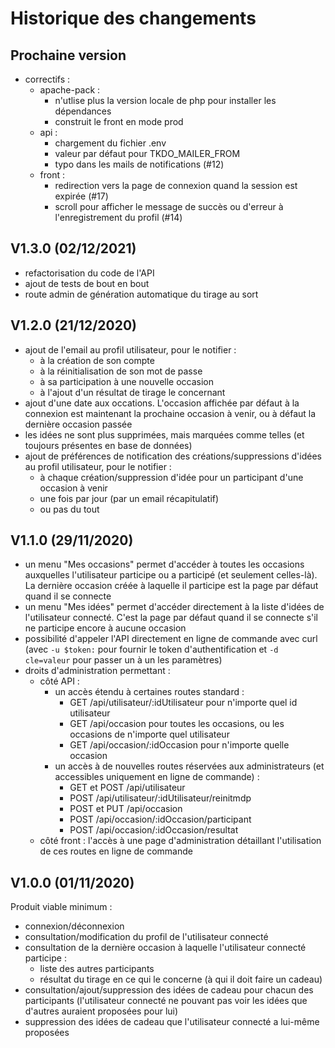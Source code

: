 # Historique des changements

## Prochaine version

- correctifs :
  - apache-pack :
    - n'utlise plus la version locale de php pour installer les dépendances
    - construit le front en mode prod
  - api :
    - chargement du fichier .env
    - valeur par défaut pour TKDO_MAILER_FROM
    - typo dans les mails de notifications (#12)
  - front :
    - redirection vers la page de connexion quand la session est expirée (#17)
    - scroll pour afficher le message de succès ou d'erreur à l'enregistrement du profil (#14)

## V1.3.0 (02/12/2021)

- refactorisation du code de l'API
- ajout de tests de bout en bout
- route admin de génération automatique du tirage au sort

## V1.2.0 (21/12/2020)

- ajout de l'email au profil utilisateur, pour le notifier :
  - à la création de son compte
  - à la réinitialisation de son mot de passe
  - à sa participation à une nouvelle occasion
  - à l'ajout d'un résultat de tirage le concernant
- ajout d'une date aux occations.
  L'occasion affichée par défaut à la connexion est maintenant la prochaine occasion à venir,
  ou à défaut la dernière occasion passée
- les idées ne sont plus supprimées, mais marquées comme telles (et toujours présentes en base de données)
- ajout de préférences de notification des créations/suppressions d'idées au profil utilisateur, pour le notifier :
  - à chaque création/suppression d'idée pour un participant d'une occasion à venir
  - une fois par jour (par un email récapitulatif)
  - ou pas du tout

## V1.1.0 (29/11/2020)

- un menu "Mes occasions" permet d'accéder à toutes les occasions
  auxquelles l'utilisateur participe ou a participé (et seulement celles-là).
  La dernière occasion créée à laquelle il participe est la page par défaut quand il se connecte
- un menu "Mes idées" permet d'accéder directement à la liste d'idées de l'utilisateur connecté.
  C'est la page par défaut quand il se connecte s'il ne participe encore à aucune occasion
- possibilité d'appeler l'API directement en ligne de commande avec curl
  (avec `-u $token:` pour fournir le token d'authentification
  et `-d cle=valeur` pour passer un à un les paramètres)
- droits d'administration permettant :
  - côté API :
    - un accès étendu à certaines routes standard :
      - GET /api/utilisateur/:idUtilisateur pour n'importe quel id utilisateur
      - GET /api/occasion pour toutes les occasions,
        ou les occasions de n'importe quel utilisateur
      - GET /api/occasion/:idOccasion pour n'importe quelle occasion
    - un accès à de nouvelles routes réservées aux administrateurs
      (et accessibles uniquement en ligne de commande) :
      - GET et POST /api/utilisateur
      - POST /api/utilisateur/:idUtilisateur/reinitmdp
      - POST et PUT /api/occasion
      - POST /api/occasion/:idOccasion/participant
      - POST /api/occasion/:idOccasion/resultat
  - côté front : l'accès à une page d'administration
    détaillant l'utilisation de ces routes en ligne de commande

## V1.0.0 (01/11/2020)

Produit viable minimum :

- connexion/déconnexion
- consultation/modification du profil de l'utilisateur connecté
- consultation de la dernière occasion à laquelle l'utilisateur connecté participe :
  - liste des autres participants
  - résultat du tirage en ce qui le concerne (à qui il doit faire un cadeau)
- consultation/ajout/suppression des idées de cadeau pour chacun des participants
  (l'utilisateur connecté ne pouvant pas voir les idées que d'autres auraient proposées pour lui)
- suppression des idées de cadeau que l'utilisateur connecté a lui-même proposées
